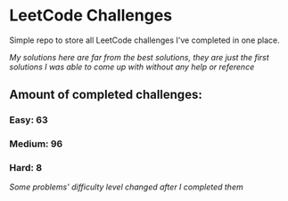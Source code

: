
# LeetCode Challenges

Simple repo to store all LeetCode challenges I've completed in one place.

<i>My solutions here are far from the best solutions, they are just the first solutions I was able to come up with without any help or reference</i>

## Amount of completed challenges:

### Easy: 63

### Medium: 96

### Hard: 8

<i>Some problems' difficulty level changed after I completed them</i>
